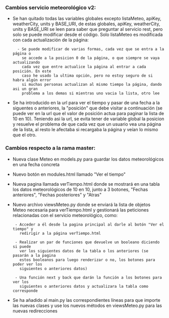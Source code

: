 ### Cambios servicio meteorológico v2:

- Se han quitado todas las variables globales excepto listaMeteo, apiKey, weatherCity, units y BASE_URI, de estas globales, apiKey, weatherCity, units y BASE_URI se leen para saber que preguntar al servicio rest, pero solo se puede modificar desde el código. Solo listaMeteo es modificada con cada actualización de la página:

        - Se puede modificar de varias formas, cada vez que se entra a la página o 
          se accede a la posicion 0 de la página, o que siempre se vaya actualizando 
          cada vez que entre actualice la página al entrar a cada posición. En este 
          caso he usado la ultima opción, pero no estoy seguro de si habra algún error 
          si muchas personas actualizan al mismo tiempo la página, dando asi un gran 
          problema a los demas si mientras uno vacia la lista, otro lee
        
- Se ha introducido en la url para ver el tiempo y pasar de una fecha a la siguentes o anteriores, la "posición" que debe visitar a continuación (se puede ver en la url que el valor de posición actua para paginar la lista de 10 en 10). Teniendo asi la url, se evita tener de variable global la posicion y resuelve el problema de que cada vez que un usuario vea una página de la lista, al resto le afectaba si recargaba la página y veían lo mismo que el otro.

### Cambios respecto a la rama master:

- Nueva clase Meteo en models.py para guardar los datos meteorológicos en una fecha concreta

- Nuevo botón en modules.html llamado "Ver el tiempo"

- Nueva pagina llamada verTiempo.html donde se mostrará en una tabla los datos meteorológicos de 10 en 10, junto a 3 botones, "Fechas anteriores", "Fechas posteriores" y "Atras"

- Nuevo archivo viewsMeteo.py donde se enviará la lista de objetos Meteo necesaria para verTiempo.html y gestionará las peticiones relacionadas con el servicio meteorológico, como:

       - Acceder a él desde la pagina principal al darle al botón "Ver el tiempo" y 
         redirigir a la página verTiempo.html

       - Realizar un par de funciones que devuelve un booleano diciendo si puede 
         ver los siguientes datos de la tabla o los anteriores (se pasarán a la pagina 
         estos booleanos para luego renderizar o no, los botones para poder ver los 
         siguientes o anteriores datos)

       - Una función next y back que darán la función a los botones para ver los 
         siguientes o anteriores datos y actualizara la tabla como corresponde

- Se ha añadido al main.py las correspondientes líneas para que importe las nuevas clases y use los nuevos métodos en viewsMeteo.py para las nuevas redirecciones
